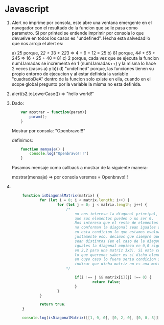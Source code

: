 # Javascript

 1) Alert no imprime por consola, este abre una ventana emergente en el navegador con el resultado de la funcion que se le pasa como parametro. 
   Si por printed se entiende imprimir por consola lo que devuelve en todos los casos es "undefined". Hecha esta salvedad lo que nos arroja el alert es:

	a) 25 porque, 2*2 + 3*3 + 2*2*3 => 4 + 9 + 12 = 25
	b) 81 porque, 4*4 + 5*5 + 2*4*5 => 16 + 25 + 40 = 81
	c) 2 porque, cada vez que se ejecuta la funcion numLlamadas se incrementa en 1 (numLlamadas++) y la misma lo hace 2 veces (casos a) y b))
	d) "undefined" porque, las funciones tienen su propio entorno de ejecucion y al estar definida la variable "cuadradoDeA" dentro de la funcion solo existe 
	   en ella, cuando en el scope global pregunto por la variable la misma no esta definida. 


 2) alert(s2.toLowerCase()) => "hello world!"

 3) Dado:

    ```js
        var mostrar = function(param){
            param();
        }
    ```

    Mostrar por consola: "Openbravo!!!"

    definimos:

    ```js
        function mensaje() {
            console.log("Openbravo!!!")
        }
    ```
    
    Pasamos mensaje como callback a mostrar de la siguiente manera:
    
	mostrar(mensaje) => por consola veremos = Openbravo!!!

 4) 
 
```js
        function isDiagonalMatrix(matrix) {
                for (let i = 0; i < matrix.length; i++) {
                        for (let j = 0; j < matrix.length; j++) {
                            /* 
                                no nos interesa la diagonal principal, dado
                                que sus elementos pueden o no ser 0.
                                Nos interesa que el resto de elementos que
                                no conforman la diagonal sean iguales a 0
                                en esta condicion lo que estamos evaluando es 
                                justamente eso, decimos que siempre que los iteradores
                                sean distintos (en el caso de la diagonal siempre son 
                                iguales la diagonal empieza en 0,0 sigue en 1,1 y termina 
                                en 2,2 para una matriz 3x3). Si esta condicion se cumple,
                                lo que queremos saber es si dicho elemento es distinto de 0
                                en cuyo caso lo fuera seria condicion suficiente para 
                                indicar que dicha matriz no es una matriz diagonal.
                            */

                                if(i !== j && matrix[i][j] !== 0) {
                                        return false;
                                }
                        }
                }

                return true;
        }

        console.log(isDiagonalMatrix([[1, 0, 0], [0, 2, 0], [0, 0, 3]]));
```
